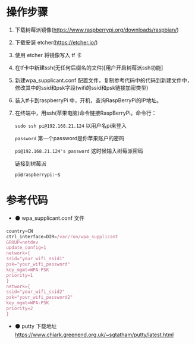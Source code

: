 # 操作步骤

1. 下载树莓派镜像(https://www.raspberrypi.org/downloads/raspbian/)

2. 下载安装 etcher(https://etcher.io/) 

3. 使用 etcher 将镜像写入 tf 卡 

4. 在tf卡中新建ssh(无任何后缀名的文件)[用户开启树莓派ssh功能]

5. 新建wpa_supplicant.conf 配置文件，复制参考代码中的代码到新建文件中，修改其中的ssid和psk字段(wifi的ssid和psk链接加密类型)

6. 装入tf卡到raspberryPi 中，开机，查询RaspBerryPi的IP地址。

7. 在终端中，用ssh(苹果电脑)命令链接RaspBerryPi。命令行：

   ```sudo ssh pi@192.168.21.124```    以用户名pi来登入

   ```password```     第一个password是你苹果账户的密码

   ```pi@192.168.21.124's password``` 这时候输入树莓派密码

   链接到树莓派

   ```bash
   pi@raspberrypi:~$
   ```





# 参考代码

- ⚫  wpa_supplicant.conf 文件 

```javascript
country=CN
ctrl_interface=DIR=/var/run/wpa_supplicant
GROUP=netdev
update_config=1
network={
ssid="your_wifi_ssid1"
psk="your_wifi_password"
key_mgmt=WPA-PSK
priority=1
}
network={
ssid="your_wifi_ssid2"
psk="your_wifi_password2"
key_mgmt=WPA-PSK
priority=2
}
```



- ⚫  putty 下载地址 https://www.chiark.greenend.org.uk/~sgtatham/putty/latest.html 